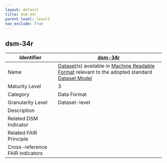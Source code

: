```yaml
---
layout: default
title: dsm-34r
parent_level: level3
nav_exclude: True
---
```


## dsm-34r

| Identifier | [dsm-34r](https://github.com/FAIRplus/Data-Maturity/blob/master/docs/_indicators/dsm-34r.md) |
| ---------- | ----------|
| Name | [Dataset](https://fairplus.github.io/Data-Maturity/docs/Glossary/#dataset)(s) available in [Machine Readable Format](https://fairplus.github.io/Data-Maturity/docs/Glossary/#machine-readable-format) relevant to the adopted standard [Dataset Model](https://fairplus.github.io/Data-Maturity/docs/Glossary/#dataset-model) |
| Maturity Level | 3 |
| Category | Data Format |
| Granularity Level | Dataset-level |
| Description |  |
| Related DSM Indicator|  |
| Related FAIR Principle |  |
| Cross-reference FAIR indicators |  |
